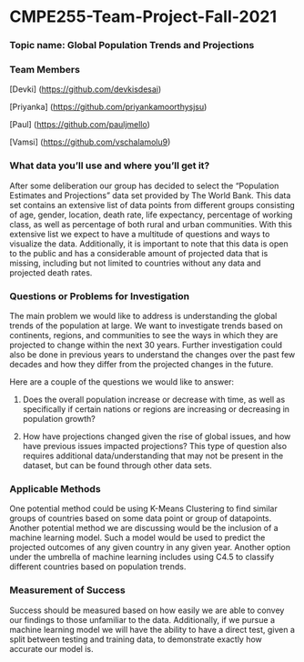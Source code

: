 # CMPE255-Team-Project-Fall-2021

### Topic name: Global Population Trends and Projections ###


### __Team Members__ ###

[Devki] (https://github.com/devkisdesai)

[Priyanka] (https://github.com/priyankamoorthysjsu)

[Paul] (https://github.com/pauljmello)

[Vamsi] (https://github.com/vschalamolu9)

### __What data you’ll use and where you’ll get it?__ ###

After some deliberation our group has decided to select the “Population Estimates and Projections” data set provided by The World Bank. This data set contains an extensive list of data points from different groups consisting of age, gender, location, death rate, life expectancy, percentage of working class, as well as percentage of both rural and urban communities. With this extensive list we expect to have a multitude of questions and ways to visualize the data. Additionally, it is important to note that this data is open to the public and has a considerable amount of projected data that is missing, including but not limited to countries without any data and projected death rates.

### __Questions or Problems for Investigation__ ### 

The main problem we would like to address is understanding the global trends of  the population at large. We want to investigate trends based on continents, regions, and communities to see the ways in which they are projected to change within the next 30 years. Further investigation could also be done in previous years to understand the changes over the past few decades and how they differ from the projected changes in the future. 

Here are a couple of the questions we would like to answer:

1. Does the overall population increase or decrease with time, as well as specifically if certain nations or regions are increasing or decreasing in population growth?
  
2. How have projections changed given the rise of global issues, and how have previous issues impacted projections?
	This type of question also requires additional data/understanding that may not be present in the dataset, but can be found through other data sets.

### __Applicable Methods__ ### 

One potential method could be using K-Means Clustering to find similar groups of countries based on some data point or group of datapoints. Another potential method we are discussing would be the inclusion of a machine learning model. Such a model would be used to predict the projected outcomes of any given country in any given year. Another option under the umbrella of machine learning includes using C4.5 to classify different countries based on population trends. 


### __Measurement of Success__ ### 

Success should be measured based on how easily we are able to convey our findings to those unfamiliar to the data. Additionally, if we pursue a machine learning model we will have the ability to have a direct test, given a split between testing and training data, to demonstrate exactly how accurate our model is.
